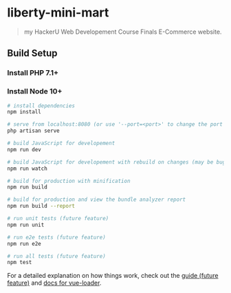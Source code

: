 # liberty-mini-mart

> my HackerU Web Developement Course Finals E-Commerce website.

## Build Setup

### Install PHP 7.1+

### Install Node 10+

``` bash
# install dependencies
npm install

# serve from localhost:8080 (or use '--port=<port>' to change the port number. )
php artisan serve

# build JavaScript for developement 
npm run dev

# build JavaScript for developement with rebuild on changes (may be buggy at this time)
npm run watch

# build for production with minification
npm run build

# build for production and view the bundle analyzer report
npm run build --report

# run unit tests (future feature)
npm run unit

# run e2e tests (future feature)
npm run e2e

# run all tests (future feature)
npm test
```

For a detailed explanation on how things work, check out the [guide (future feature)]() and [docs for vue-loader](http://vuejs.github.io/vue-loader).
